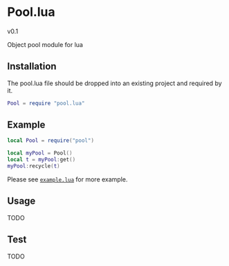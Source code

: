 # Pool.lua

v0.1

Object pool module for lua

## Installation

The pool.lua file should be dropped into an existing project and required by it.

```lua
Pool = require "pool.lua"
```

## Example

```lua
local Pool = require("pool")

local myPool = Pool()
local t = myPool:get()
myPool:recycle(t)
```

Please see [`example.lua`](./example.lua) for more example.

## Usage

TODO

## Test

TODO